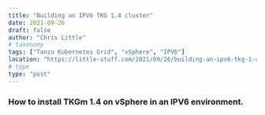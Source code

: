 ```yaml
---
title: "Building an IPV6 TKG 1.4 cluster"
date: 2021-09-26
draft: false
author: "Chris Little"
# taxonomy
tags: ["Tanzu Kubernetes Grid", "vSphere", "IPV6"]
location: "https://little-stuff.com/2021/09/26/building-an-ipv6-tkg-1-4-cluster/"
# type
type: "post"
---
```


### How to install TKGm 1.4 on vSphere in an IPV6 environment. 
